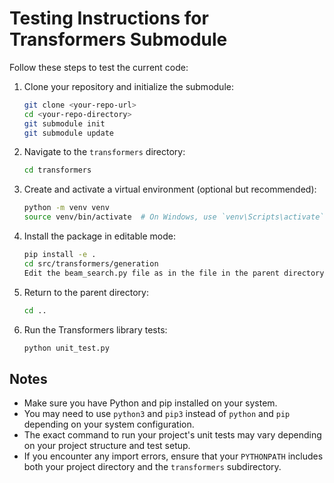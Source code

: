 # Testing Instructions for Transformers Submodule

Follow these steps to test the current code:

1. Clone your repository and initialize the submodule:
   ```bash
   git clone <your-repo-url>
   cd <your-repo-directory>
   git submodule init
   git submodule update
   ```

2. Navigate to the `transformers` directory:
   ```bash
   cd transformers
   ```

3. Create and activate a virtual environment (optional but recommended):
   ```bash
   python -m venv venv
   source venv/bin/activate  # On Windows, use `venv\Scripts\activate`
   ```

4. Install the package in editable mode:
   ```bash
   pip install -e .
   cd src/transformers/generation
   Edit the beam_search.py file as in the file in the parent directory
   ```

5. Return to the parent directory:
   ```bash
   cd ..
   ```

6. Run the Transformers library tests:
   ```bash
   python unit_test.py
   ```



## Notes

- Make sure you have Python and pip installed on your system.
- You may need to use `python3` and `pip3` instead of `python` and `pip` depending on your system configuration.
- The exact command to run your project's unit tests may vary depending on your project structure and test setup.
- If you encounter any import errors, ensure that your `PYTHONPATH` includes both your project directory and the `transformers` subdirectory.
